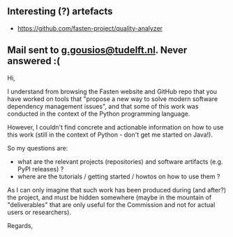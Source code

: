 
## Interesting (?) artefacts

- https://github.com/fasten-project/quality-analyzer


## Mail sent to g.gousios@tudelft.nl. Never answered :(

Hi,

I understand from browsing the Fasten website and GitHub repo that you have worked on tools that "propose a new way to solve modern software dependency management issues", and that some of this work was conducted in the context of the Python programming language.

However, I couldn't find concrete and actionable information on how to use this work (still in the context of Python - don't get me started on Java!). 

So my questions are:

- what are the relevant projects (repositories) and software artifacts (e.g. PyPI releases) ?
- where are the tutorials / getting started / howtos on how to use them ?

As I can only imagine that such work has been produced during (and after?) the project, and must be hidden somewhere (maybe in the mountain of "deliverables" that are only useful for the Commission and not for actual users or researchers).

Regards,

